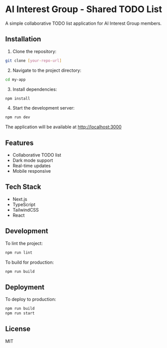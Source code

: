 # AI Interest Group - Shared TODO List

A simple collaborative TODO list application for AI Interest Group members.

## Installation

1. Clone the repository:
```bash
git clone [your-repo-url]
```

2. Navigate to the project directory:
```bash
cd my-app
```

3. Install dependencies:
```bash
npm install
```

4. Start the development server:
```bash
npm run dev
```

The application will be available at [http://localhost:3000](http://localhost:3000)

## Features

- Collaborative TODO list
- Dark mode support
- Real-time updates
- Mobile responsive

## Tech Stack

- Next.js
- TypeScript
- TailwindCSS
- React

## Development

To lint the project:
```bash
npm run lint
```

To build for production:
```bash
npm run build
```

## Deployment

To deploy to production:
```bash
npm run build
npm run start
```

## License

MIT
